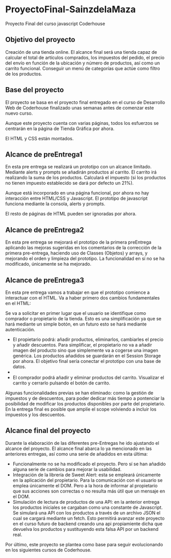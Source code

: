# ProyectoFinal-SainzdelaMaza

Proyecto Final del curso javascript Coderhouse

## Objetivo del proyecto

Creación de una tienda online. El alcance final será una tienda capaz de calcular el total de artículos comprados, los impuestos del pedido, el precio del envío en función de la ubicación y número de productos, así como un carrito funcional.
Conseguir un menú de categorías que actúe como filtro de los productos.

## Base del proyecto

El proyecto se basa en el proyecto final entregado en el curso de Desarrollo Web de Coderhouse finalizado unas semanas antes de comenzar este nuevo curso.

Aunque este proyecto cuenta con varias páginas, todos los esfuerzos se centrarán en la página de Tienda Gráfica por ahora.

El HTML y CSS están montados.

## Alcance de preEntrega1

En esta pre entrega se realizará un prototipo con un alcance limitado. Mediante alerts y prompts se añadirán productos al carrito. El carrito irá realizando la suma de los productos. Calculará el impuesto (si los productos no tienen impuesto establecido se dará por defecto un 21%).

Aunque está incorporado en una página funcional, por ahora no hay interacción entre HTML/CSS y Javascript. El prototipo de javascript funciona mediante la consola, alerts y prompts.

El resto de páginas de HTML pueden ser ignoradas por ahora.

## Alcance de preEntrega2

En esta pre entrega se mejorará el prototipo de la primera preEntrega aplicando las mejoras sugeridas en los comentarios de la corrección de la primera pre-entrega, haciendo uso de Classes (Objetos) y arrays, y mejorando el orden y limpieza del prototipo. La funcionalidad en sí no se ha modificado, únicamente se ha mejorado.

## Alcance de preEntrega3

En esta pre entrega vamos a trabajar en que el prototipo comience a interactuar con el HTML. Va a haber primero dos cambios fundamentales en el HTML:

Se va a solicitar en primer lugar que el usuario se identifique como comprador o propietario de la tienda. Esto es una simplificación ya que se hará mediante un simple botón, en un futuro esto se hará mediante autenticación.

- El propietario podrá: añadir productos, eliminarlos, cambiarles el precio y añadir descuentos. Para simplificar, el propietario no va a añadir imagen del producto sino que simplemente va a cogerse una imagen genérica. Los productos añadidos se guardarán en el Session Storage por ahora. El objetivo final sería conectar el prototipo con una base de datos.
- 
- El comprador podrá añadir y eliminar productos del carrito. Visualizar el carrito y cerrarlo pulsando el botón de carrito.

Algunas funcionalidades previas se han eliminado: como la gestión de impuestos y de descuentos, para poder dedicar más tiempo a pontenciar la posibilidad de modificar los productos disponibles por parte del propietario. En la entrega final es posible que amplíe el scope volviendo a incluir los impuestos y los descuentos.

## Alcance final del proyecto

Durante la elaboración de las diferentes pre-Entregas he ido ajustando el alcance del proyecto. El alcance final abarca lo ya mencionado en las anteriores entregas, así como una serie de añadidos en esta última:

- Funcionalmente no se ha modificado el proyecto. Pero sí se han añadido alguna serie de cambios para mejorar la usabilidad.
- Integración de la librería de Sweet Alert: esta se empleará únicamente en la aplicación del propietario. Para la comunicación con el usuario se emplea únicamente el DOM. Pero a la hora de informar al propietario que sus acciones son correctas o no resulta más útil que un mensaje en el DOM.
- Simulación de lectura de productos de una API: en la anterior entrega los productos iniciales se cargaban como una constante de Javascript. Se simulará una API con los productos a través de un archivo JSON el cual se cargará mediante un fetch. Esto permitirá avanzar este proyecto en el curso futuro de backend creando una api propiamiente dicha que devuelva los productos y sustituyendo esta falsa API por un backend real.
  
Por último, este proyecto se plantea como base para seguir evolucionando en los siguientes cursos de Coderhouse.